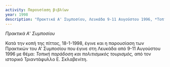 ```yaml
---
activity: Παρουσίαση βιβλίων
year: 1998
description: "Πρακτικά Α' Συμποσίου, Λευκάδα 9-11 Αυγούστου 1996, *Τοπική παράδοση και πολιτισμικός τουρισμός,* Αθήνα 1997, Αθήνα 18 Ιανουαρίου 1998. Ομιλητής: Τριαντάφυλλος Ε. Σκλαβενίτης."
---
```


*Πρακτικά Α*' *Συμποσίου*

Κατά την κοπή της πίττας, 18-1-1998, έγινε και η παρουσίαση των Πρακτικών του Α' Συμποσίου που έγινε στη Λευκάδα από 9-11 Αυγούστου 1996 με θέμα: *Τοπική παράδοση και πολιτισμικός τουρισμός,* από τον ιστορικό Τριαντάφυλλο Ε. Σκλαβενίτη.

